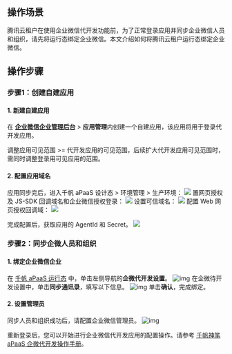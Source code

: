 ## 操作场景
腾讯云租户在使用企业微信代开发功能前，为了正常登录应用并同步企业微信人员和组织，请先将运行态绑定企业微信。本文介绍如何将腾讯云租户运行态绑定企业微信。

## 操作步骤
### 步骤1：创建自建应用

#### 1. 新建自建应用

在 **[企业微信企业管理后台](https://work.weixin.qq.com/wework_admin/frame)** > **应用管理**内创建一个自建应用，该应用将用于登录代开发应用。

调整应用可见范围 >= 代开发应用的可见范围，后续扩大代开发应用可见范围时，需同时调整登录用可见应用的范围。

#### 2. 配置应用域名

应用同步完后，进入千帆 aPaaS 设计态 > 环境管理 > 生产环境：
![](https://qcloudimg.tencent-cloud.cn/raw/f9a489ecdde73a8aca456440eb65b8a6.png)
置网页授权及 JS-SDK 回调域名和企业微信授权登录：
![](https://qcloudimg.tencent-cloud.cn/raw/0fa038406006590b86b89dd9f569b59f.png)
设置可信域名：
![](https://qcloudimg.tencent-cloud.cn/raw/ec2c4f30e8ed3ba1299fdcf8929d14bd.png)
配置 Web 网页授权回调域：
![](https://qcloudimg.tencent-cloud.cn/raw/680c06c5d086c5873403b29d0fb0d363.png)

完成配置后，获取应用的 AgentId 和 Secret。
![](https://qcloudimg.tencent-cloud.cn/raw/46a76905a7b2fceb1d8f09f872e93c8d.png)
  
  

### 步骤2：同步企微人员和组织

#### 1. 绑定企业微信企业

在 [千帆 aPaaS 运行态](https://apaas.cloud.tencent.com/) 中，单击左侧导航的**企微代开发设置**。
![img](https://qcloudimg.tencent-cloud.cn/raw/7adbe7f013acaaababb1abe17cf73aa1.png)
在企微待开发设置中，单击**同步通讯录**，填写以下信息。
![img](https://qcloudimg.tencent-cloud.cn/raw/5ae4dbdbb3b77ed87527a3af25f35e0a.png)
单击**确认**，完成绑定。

#### 2. 设置管理员

同步人员和组织成功后，请配置企业微信管理员。
![img](https://qcloudimg.tencent-cloud.cn/raw/9cc2b5a349797f1678b231fc119f091f.png)

重新登录后，您可以开始进行企业微信代开发应用的配置操作。请参考 [千帆神笔 aPaaS 企微代开发操作手册](https://cloud.tencent.com/document/product/1365/67901)。
